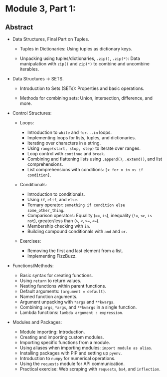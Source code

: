 # Module 3, Part 1:

## Abstract



- Data Structures, Final Part on Tuples.
  
  - Tuples in Dictionaries: Using tuples as dictionary keys.
  
  - Unpacking using tuples/dictionaries, `.zip()`, `.zip(*)`: Data manipulation with `zip()` and `zip(*)` to combine and uncombine iterables.

- Data Structures -> SETS.
  
  - Introduction to Sets (SETs): Properties and basic operations.
  
  - Methods for combining sets: Union, intersection, difference, and more.

- Control Structures:
  
  - Loops:
    
    - Introduction to `while` and `for...in` loops.
    - Implementing loops for lists, tuples, and dictionaries.
    - Iterating over characters in a string.
    - Using `range(start, stop, step)` to iterate over ranges.
    - Loop control with `continue` and `break`.
    - Combining and flattening lists using `.append()`, `.extend()`, and list comprehensions.
    - List comprehensions with conditions: `[x for x in xs if condition]`.
  
  - Conditionals:
    
    - Introduction to conditionals.
    - Using `if`, `elif`, and `else`.
    - Ternary operator: `something if condition else some_other_thing`.
    - Comparison operators: Equality (`==`, `is`), inequality (`!=`, `<>`, `is not`), greater/less than (`>`, `<`, `>=`, `<=`).
    - Membership checking with `in`.
    - Building compound conditionals with `and` and `or`.
  
  - Exercises:
    
    - Removing the first and last element from a list.
    - Implementing FizzBuzz.

- Functions/Methods:
  
  - Basic syntax for creating functions.
  - Using `return` to return values.
  - Nesting functions within parent functions.
  - Default arguments: `(argument = default)`.
  - Named function arguments.
  - Argument unpacking with `*args` and `**kwargs`.
  - Combining `args`, `*args`, and `**kwargs` in a single function.
  - Lambda functions: `lambda argument : expression`.

- Modules and Packages:
  
  - Module importing: Introduction.
  - Creating and importing custom modules.
  - Importing specific functions from a module.
  - Using aliases when importing modules: `import module as alias`.
  - Installing packages with PIP and setting up `pyenv`.
  - Introduction to `numpy` for numerical operations.
  - Using the `requests` module for API communication.
  - Practical exercise: Web scraping with `requests`, `bs4`, and `inflection`.
